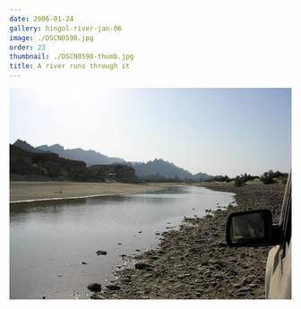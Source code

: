 ```yaml
---
date: 2006-01-24
gallery: hingol-river-jan-06
image: ./DSCN0598.jpg
order: 23
thumbnail: ./DSCN0598-thumb.jpg
title: A river runs through it
---
```


![A river runs through it](./DSCN0598.jpg)